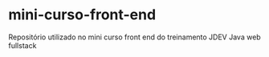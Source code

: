 # mini-curso-front-end
Repositório utilizado no mini curso front end do treinamento JDEV Java web fullstack
